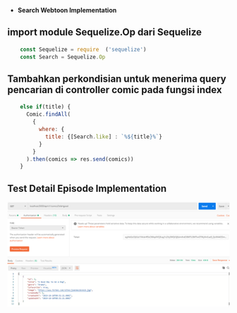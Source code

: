 - **Search Webtoon Implementation**

## import module Sequelize.Op dari Sequelize
```javascript
    const Sequelize = require  ('sequelize')
    const Search = Sequelize.Op
```

## Tambahkan perkondisian untuk menerima query pencarian di controller comic pada fungsi index
```javascript
    else if(title) {
      Comic.findAll(
        {
          where: {
            title: {[Search.like] : `%${title}%`}
          }
        }
      ).then(comics => res.send(comics))
    }
```


## Test Detail Episode Implementation
<img src="./image_git/Search.PNG" width="800" alt="webtoon"/>